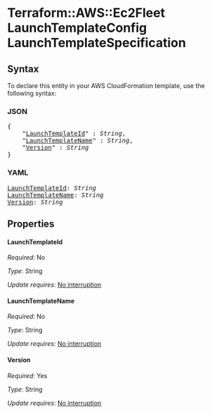 # Terraform::AWS::Ec2Fleet LaunchTemplateConfig LaunchTemplateSpecification

## Syntax

To declare this entity in your AWS CloudFormation template, use the following syntax:

### JSON

<pre>
{
    "<a href="#launchtemplateid" title="LaunchTemplateId">LaunchTemplateId</a>" : <i>String</i>,
    "<a href="#launchtemplatename" title="LaunchTemplateName">LaunchTemplateName</a>" : <i>String</i>,
    "<a href="#version" title="Version">Version</a>" : <i>String</i>
}
</pre>

### YAML

<pre>
<a href="#launchtemplateid" title="LaunchTemplateId">LaunchTemplateId</a>: <i>String</i>
<a href="#launchtemplatename" title="LaunchTemplateName">LaunchTemplateName</a>: <i>String</i>
<a href="#version" title="Version">Version</a>: <i>String</i>
</pre>

## Properties

#### LaunchTemplateId

_Required_: No

_Type_: String

_Update requires_: [No interruption](https://docs.aws.amazon.com/AWSCloudFormation/latest/UserGuide/using-cfn-updating-stacks-update-behaviors.html#update-no-interrupt)

#### LaunchTemplateName

_Required_: No

_Type_: String

_Update requires_: [No interruption](https://docs.aws.amazon.com/AWSCloudFormation/latest/UserGuide/using-cfn-updating-stacks-update-behaviors.html#update-no-interrupt)

#### Version

_Required_: Yes

_Type_: String

_Update requires_: [No interruption](https://docs.aws.amazon.com/AWSCloudFormation/latest/UserGuide/using-cfn-updating-stacks-update-behaviors.html#update-no-interrupt)

